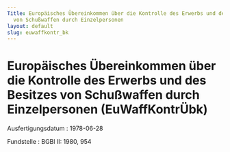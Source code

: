 ```yaml
---
Title: Europäisches Übereinkommen über die Kontrolle des Erwerbs und des Besitzes
  von Schußwaffen durch Einzelpersonen
layout: default
slug: euwaffkontr_bk
---
```


# Europäisches Übereinkommen über die Kontrolle des Erwerbs und des Besitzes von Schußwaffen durch Einzelpersonen (EuWaffKontrÜbk)

Ausfertigungsdatum
:   1978-06-28

Fundstelle
:   BGBl II: 1980, 954


